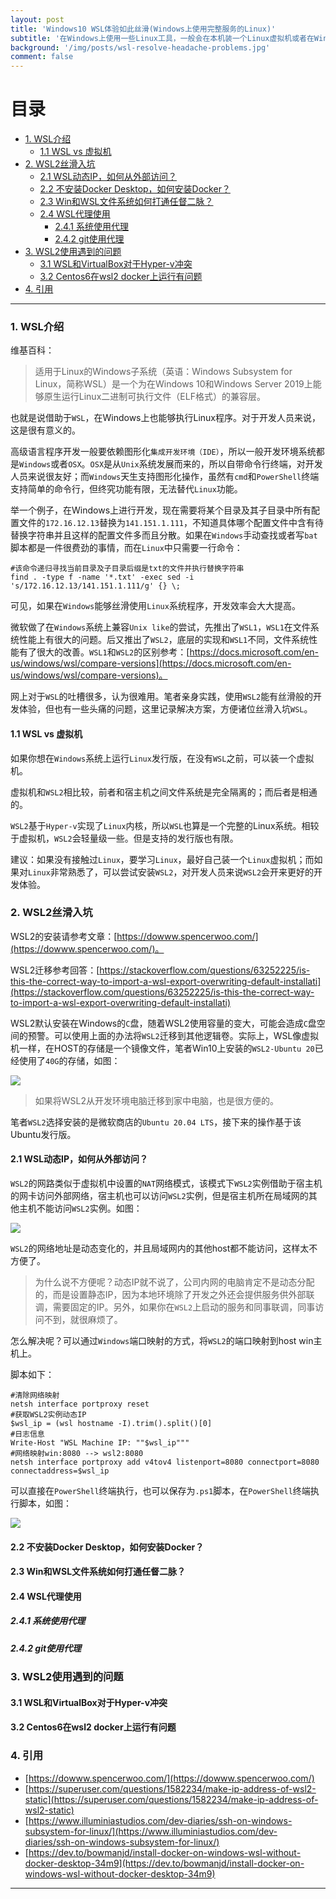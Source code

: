 ```yaml
---
layout: post
title: 'Windows10 WSL体验如此丝滑(Windows上使用完整服务的Linux)'
subtitle: '在Windows上使用一些Linux工具，一般会在本机装一个Linux虚拟机或者在Windows上装Docker，这两种方法对于本地开发环境来说都比较重。Windows推出了WSL，可以直接在Windows上使用完整的Linux功能，笔者用起来还是比较实用。但是想丝滑入WSL这个坑，要解决一系列问题，比如安装docker、代理使用等，本文针对wsl使用的痛点，一一给出使用办法。'
background: '/img/posts/wsl-resolve-headache-problems.jpg'
comment: false
---
```


# 目录

- [1. WSL介绍](#1)
    - [1.1 WSL vs 虚拟机](#1.1)
- [2. WSL2丝滑入坑](#2)
    - [2.1 WSL动态IP，如何从外部访问？](#2.1)
    - [2.2 不安装Docker Desktop，如何安装Docker？](#2.2)
    - [2.3 Win和WSL文件系统如何打通任督二脉？](#2.3)
    - [2.4 WSL代理使用](#2.4)
        - [2.4.1 系统使用代理](#2.4.1)
        - [2.4.2 git使用代理](#2.4.2)
- [3. WSL2使用遇到的问题](#3)
    - [3.1 WSL和VirtualBox对于Hyper-v冲突](#3.1)
    - [3.2 Centos6在wsl2 docker上运行有问题](#3.1)
- [4. 引用](#4)

---

<h3 id="1">1. WSL介绍</h3>

维基百科：

> 适用于Linux的Windows子系统（英语：Windows Subsystem for Linux，简称WSL）是一个为在Windows 10和Windows Server 2019上能够原生运行Linux二进制可执行文件（ELF格式）的兼容层。

也就是说借助于`WSL`，在Windows上也能够执行Linux程序。对于开发人员来说，这是很有意义的。

高级语言程序开发一般要依赖图形化`集成开发环境（IDE）`，所以一般开发环境系统都是`Windows`或者`OSX`。`OSX`是从`Unix`系统发展而来的，所以自带命令行终端，对开发人员来说很友好；而`Windows`天生支持图形化操作，虽然有`cmd`和`PowerShell`终端支持简单的命令行，但终究功能有限，无法替代`Linux`功能。

举一个例子，在Windows上进行开发，现在需要将某个目录及其子目录中所有配置文件的`172.16.12.13`替换为`141.151.1.111`，不知道具体哪个配置文件中含有待替换字符串并且这样的配置文件多而且分散。如果在`Windows`手动查找或者写`bat`脚本都是一件很费劲的事情，而在`Linux`中只需要一行命令：

```shell
#该命令递归寻找当前目录及子目录后缀是txt的文件并执行替换字符串
find . -type f -name '*.txt' -exec sed -i 's/172.16.12.13/141.151.1.111/g' {} \; 
```

可见，如果在`Windows`能够丝滑使用`Linux`系统程序，开发效率会大大提高。

微软做了在`Windows`系统上兼容`Unix like`的尝试，先推出了`WSL1`，`WSL1`在文件系统性能上有很大的问题。后又推出了`WSL2`，底层的实现和`WSL1`不同，文件系统性能有了很大的改善。`WSL1`和`WSL2`的区别参考：[https://docs.microsoft.com/en-us/windows/wsl/compare-versions](https://docs.microsoft.com/en-us/windows/wsl/compare-versions)。

网上对于`WSL`的吐槽很多，认为很难用。笔者亲身实践，使用`WSL2`能有丝滑般的开发体验，但也有一些头痛的问题，这里记录解决方案，方便诸位丝滑入坑`WSL`。

<h4 id="1.1">1.1 WSL vs 虚拟机</h4>

如果你想在`Windows`系统上运行`Linux`发行版，在没有`WSL`之前，可以装一个虚拟机。

虚拟机和`WSL2`相比较，前者和宿主机之间文件系统是完全隔离的；而后者是相通的。

`WSL2`基于`Hyper-v`实现了`Linux`内核，所以`WSL`也算是一个完整的Linux系统。相较于虚拟机，`WSL2`会轻量级一些。但是支持的发行版也有限。

建议：如果没有接触过`Linux`，要学习`Linux`，最好自己装一个`Linux`虚拟机；而如果对`Linux`非常熟悉了，可以尝试安装`WSL2`，对开发人员来说`WSL2`会开来更好的开发体验。

<h3 id="2">2. WSL2丝滑入坑</h3>

WSL2的安装请参考文章：[https://dowww.spencerwoo.com/](https://dowww.spencerwoo.com/)。

WSL2迁移参考回答：[https://stackoverflow.com/questions/63252225/is-this-the-correct-way-to-import-a-wsl-export-overwriting-default-installati](https://stackoverflow.com/questions/63252225/is-this-the-correct-way-to-import-a-wsl-export-overwriting-default-installati)

WSL2默认安装在Windows的`C`盘，随着WSL2使用容量的变大，可能会造成`C`盘空间的预警。可以使用上面的办法将`WSL2`迁移到其他逻辑卷。实际上，WSL像虚拟机一样，在HOST的存储是一个镜像文件，笔者Win10上安装的`WSL2-Ubuntu 20`已经使用了`40G`的存储，如图：

![](/img/posts/wsl-ext4-image-file.png)

> 如果将WSL2从开发环境电脑迁移到家中电脑，也是很方便的。

笔者`WSL2`选择安装的是微软商店的`Ubuntu 20.04 LTS`，接下来的操作基于该Ubuntu发行版。

<h4 id="2.1">2.1 WSL动态IP，如何从外部访问？</h4>

`WSL2`的网路类似于虚拟机中设置的`NAT`网络模式，该模式下`WSL2`实例借助于宿主机的网卡访问外部网络，宿主机也可以访问`WSL2`实例，但是宿主机所在局域网的其他主机不能访问`WSL2`实例。如图：

![](/img/posts/wsl2-nat-network-ping-relation.png)

`WSL2`的网络地址是动态变化的，并且局域网内的其他host都不能访问，这样太不方便了。

> 为什么说不方便呢？动态IP就不说了，公司内网的电脑肯定不是动态分配的，而是设置静态IP，因为本地环境除了开发之外还会提供服务供外部联调，需要固定的IP。另外，如果你在`WSL2`上启动的服务和同事联调，同事访问不到，就很麻烦了。

怎么解决呢？可以通过`Windows`端口映射的方式，将`WSL2`的端口映射到host win主机上。

脚本如下：

```shell
#清除网络映射
netsh interface portproxy reset
#获取WSL2实例动态IP
$wsl_ip = (wsl hostname -I).trim().split()[0]
#日志信息
Write-Host "WSL Machine IP: ""$wsl_ip"""
#网络映射win:8080 --> wsl2:8080
netsh interface portproxy add v4tov4 listenport=8080 connectport=8080 connectaddress=$wsl_ip
```

可以直接在`PowerShell`终端执行，也可以保存为`.ps1`脚本，在`PowerShell`终端执行脚本，如图：

![](/img/posts/wsl-add-port-mapping-to-win.png)

<h4 id="2.2">2.2 不安装Docker Desktop，如何安装Docker？</h4>

<h4 id="2.3">2.3 Win和WSL文件系统如何打通任督二脉？</h4>

<h4 id="2.4">2.4 WSL代理使用</h4>

<h5 i="2.4.1">2.4.1 系统使用代理</h5>

<h5 id="2.4.2">2.4.2 git使用代理</h5>

<h3 id="3">3. WSL2使用遇到的问题</h3>

<h4 id="3.1">3.1 WSL和VirtualBox对于Hyper-v冲突</h4>

<h4 id="3.2">3.2 Centos6在wsl2 docker上运行有问题</h4>

<h3 id="4">4. 引用</h3>

- [https://dowww.spencerwoo.com/](https://dowww.spencerwoo.com/)
- [https://superuser.com/questions/1582234/make-ip-address-of-wsl2-static](https://superuser.com/questions/1582234/make-ip-address-of-wsl2-static)
- [https://www.illuminiastudios.com/dev-diaries/ssh-on-windows-subsystem-for-linux/](https://www.illuminiastudios.com/dev-diaries/ssh-on-windows-subsystem-for-linux/)
- [https://dev.to/bowmanjd/install-docker-on-windows-wsl-without-docker-desktop-34m9](https://dev.to/bowmanjd/install-docker-on-windows-wsl-without-docker-desktop-34m9)

---
